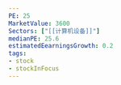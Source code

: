 ```yaml
---
PE: 25
MarketValue: 3600
Sectors: ["[[计算机设备]]"]
medianPE: 25.6
estimatedEearningsGrowth: 0.2
tags:
- stock
- stockInFocus 
---
```

